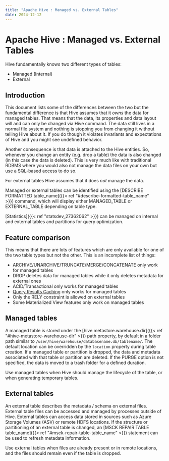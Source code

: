 ```yaml
---
title: "Apache Hive : Managed vs. External Tables"
date: 2024-12-12
---
```










# Apache Hive : Managed vs. External Tables






Hive fundamentally knows two different types of tables:

* Managed (Internal)
* External

## Introduction

This document lists some of the differences between the two but the fundamental difference is that Hive assumes that it *owns* the data for managed tables. That means that the data, its properties and data layout will and can only be changed via Hive command. The data still lives in a normal file system and nothing is stopping you from changing it without telling Hive about it. If you do though it violates invariants and expectations of Hive and you might see undefined behavior.

Another consequence is that data is attached to the Hive entities. So, whenever you change an entity (e.g. drop a table) the data is also changed (in this case the data is deleted). This is very much like with traditional RDBMS where you would also not manage the data files on your own but use a SQL-based access to do so.

For external tables Hive assumes that it does *not* manage the data.

Managed or external tables can be identified using the [DESCRIBE FORMATTED table\_name]({{< ref "#describe-formatted-table\_name" >}}) command, which will display either MANAGED\_TABLE or EXTERNAL\_TABLE depending on table type.

[Statistics]({{< ref "statsdev_27362062" >}}) can be managed on internal and external tables and partitions for query optimization. 

## Feature comparison

This means that there are lots of features which are only available for one of the two table types but not the other. This is an incomplete list of things:

* ARCHIVE/UNARCHIVE/TRUNCATE/MERGE/CONCATENATE only work for managed tables
* DROP deletes data for managed tables while it only deletes metadata for external ones
* ACID/Transactional only works for managed tables
* [Query Results Caching](https://issues.apache.org/jira/browse/HIVE-18513) only works for managed tables
* Only the RELY constraint is allowed on external tables
* Some Materialized View features only work on managed tables

## Managed tables

A managed table is stored under the [hive.metastore.warehouse.dir]({{< ref "#hive-metastore-warehouse-dir" >}}) path property, by default in a folder path similar to `/user/hive/warehouse/databasename.db/tablename/`. The default location can be overridden by the `location` property during table creation. If a managed table or partition is dropped, the data and metadata associated with that table or partition are deleted. If the PURGE option is not specified, the data is moved to a trash folder for a defined duration.

Use managed tables when Hive should manage the lifecycle of the table, or when generating temporary tables.

## External tables

An external table describes the metadata / schema on external files. External table files can be accessed and managed by processes outside of Hive. External tables can access data stored in sources such as Azure Storage Volumes (ASV) or remote HDFS locations. If the structure or partitioning of an external table is changed, an [MSCK REPAIR TABLE table\_name]({{< ref "#msck-repair-table-table\_name" >}}) statement can be used to refresh metadata information.

Use external tables when files are already present or in remote locations, and the files should remain even if the table is dropped.



 

 

